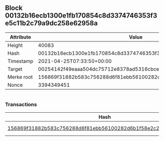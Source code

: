 ## Block 00132b16ecb1300e1fb170854c8d3374746353f3e5c11b2c79a9dc258e62958a

Attribute | Value
--- | ---
Height | 40083
Hash | 00132b16ecb1300e1fb170854c8d3374746353f3e5c11b2c79a9dc258e62958a
Timestamp | 2021-04-25T07:33:50+00:00
Target | 00254142f49eaaa504dc75712e8378ad5316cbcead634704b3734b6271167cc4
Merke root | 156869f31882b583c756288d6f81ebb56100282d6b1f58e2c296c06f09467694
Nonce | 3394349451

```

```

### Transactions

Hash | Amount
--- | ---
[156869f31882b583c756288d6f81ebb56100282d6b1f58e2c296c06f09467694](156869f31882b583c756288d6f81ebb56100282d6b1f58e2c296c06f09467694.md) | 10.00000000 SKEPTI 
